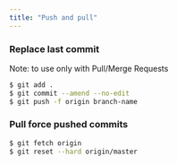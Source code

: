 ```yaml
---
title: "Push and pull"
---
```

### Replace last commit

Note: to use only with Pull/Merge Requests

```sh
$ git add .
$ git commit --amend --no-edit
$ git push -f origin branch-name
```

### Pull force pushed commits

```sh
$ git fetch origin
$ git reset --hard origin/master
```
